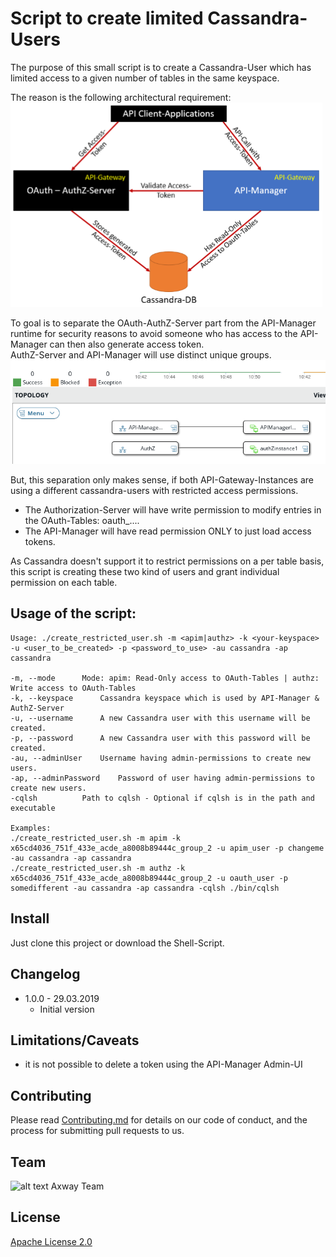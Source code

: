 # Script to create limited Cassandra-Users

The purpose of this small script is to create a Cassandra-User which has limited access to a given number of tables in the same keyspace.  

The reason is the following architectural requirement:  
![API-Manager Swagger-Promote overview]( https://github.com/Axway-API-Management-Plus/create-restricted-cassandra-user/blob/master/doc/architecture_overview.png )

To goal is to separate the OAuth-AuthZ-Server part from the API-Manager runtime for security reasons to avoid someone who has access to the API-Manager can then also generate access token.  
AuthZ-Server and API-Manager will use distinct unique groups.
![API-Manager Swagger-Promote overview]( https://github.com/Axway-API-Management-Plus/create-restricted-cassandra-user/blob/master/doc/authz_and_manager_group.png )

But, this separation only makes sense, if both API-Gateway-Instances are using a different cassandra-users with restricted access permissions.  
- The Authorization-Server will have write permission to modify entries in the OAuth-Tables: oauth_....
- The API-Manager will have read permission ONLY to just load access tokens.    

As Cassandra doesn't support it to restrict permissions on a per table basis, this script is creating these two kind of users and grant individual permission on each table.   

## Usage of the script:
```
Usage: ./create_restricted_user.sh -m <apim|authz> -k <your-keyspace> -u <user_to_be_created> -p <password_to_use> -au cassandra -ap cassandra

-m, --mode		Mode: apim: Read-Only access to OAuth-Tables | authz: Write access to OAuth-Tables
-k, --keyspace		Cassandra keyspace which is used by API-Manager & AuthZ-Server
-u, --username		A new Cassandra user with this username will be created.
-p, --password		A new Cassandra user with this password will be created.
-au, --adminUser  	Username having admin-permissions to create new users.
-ap, --adminPassword	Password of user having admin-permissions to create new users.
-cqlsh			Path to cqlsh - Optional if cqlsh is in the path and executable

Examples: 
./create_restricted_user.sh -m apim -k x65cd4036_751f_433e_acde_a8008b89444c_group_2 -u apim_user -p changeme -au cassandra -ap cassandra
./create_restricted_user.sh -m authz -k x65cd4036_751f_433e_acde_a8008b89444c_group_2 -u oauth_user -p somedifferent -au cassandra -ap cassandra -cqlsh ./bin/cqlsh
```


## Install
Just clone this project or download the Shell-Script.

## Changelog
- 1.0.0 - 29.03.2019
  - Initial version

## Limitations/Caveats
- it is not possible to delete a token using the API-Manager Admin-UI

## Contributing

Please read [Contributing.md](https://github.com/Axway-API-Management-Plus/Common/blob/master/Contributing.md) for details on our code of conduct, and the process for submitting pull requests to us.

## Team

![alt text][Axwaylogo] Axway Team

[Axwaylogo]: https://github.com/Axway-API-Management/Common/blob/master/img/AxwayLogoSmall.png  "Axway logo"


## License
[Apache License 2.0](/LICENSE)
